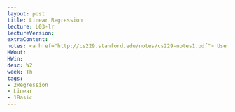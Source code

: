 ```yaml
---
layout: post
title: Linear Regression
lecture: L03-lr
lectureVersion: 
extraContent:
notes: <a href="http://cs229.stanford.edu/notes/cs229-notes1.pdf"> Useful </a>
HWout:
HWin:
desc: W2
week: Th
tags:
- 2Regression
- Linear
- 1Basic
---
```

